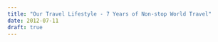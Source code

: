 ```yaml
---
title: "Our Travel Lifestyle - 7 Years of Non-stop World Travel"
date: 2012-07-11
draft: true
---
```



